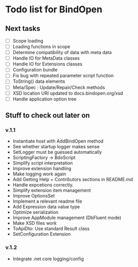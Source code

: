 Todo list for BindOpen
====

## Next tasks

- [ ] Scope loading
- [ ] Loading functions in scope
- [ ] Determine compatibility of data with meta data
- [ ] Handle IO for MetaData classes
- [ ] Handle IO for Extensions classes
- [ ] Configuration bundle
- [ ] Fix bug with repeated parameter script function
- [ ] ToString() data elements
- [ ] Meta/Spec : Update/Repair/Check methods
- [ ] XSD location URI updated to docs.bindopen.org/xsd
- [ ] Handle application option tree

## Stuff to check out later on

### v.1.1

* Instantiate host with AddBindOpen method
* See whether startup logger makes sense
* SetLogger must be guessed automatically
* ScriptingFactory -> BdoScript
* Simplify script interpretation
* Improve extension handling
* Make logging work again
* Add Getting Help + Contributors sections in README.md
* Handle expcetions correctly.
* Simplify extension item management
* Improve OptionsSet 
* Implement a relevant readme file
* Add Expression data value type
* Optimize serialization
* Improve AppModule management (DbFluent mode)
* Make XSD files work
* ToApiDto: Use standard Result class
* SetConfiguration Extension

### v.1.2
* Integrate .net core logging/config


